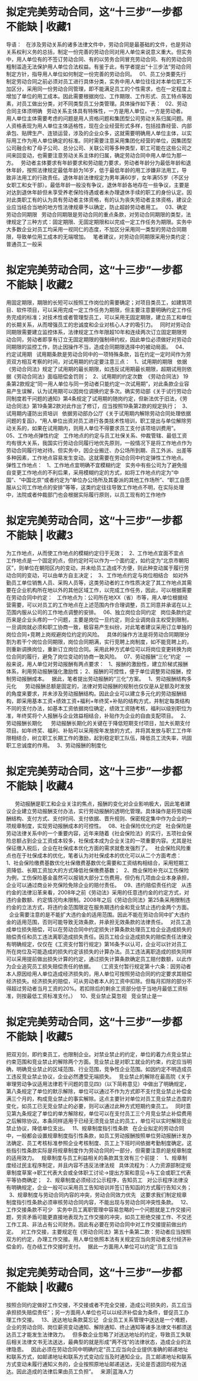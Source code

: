 # 拟定完美劳动合同，这“十三步”一步都不能缺 | 收藏1

导语：
 
在涉及劳动关系的诸多法律文件中，劳动合同是最基础的文件，也是劳动关系权利义务的总括，制定一份完善的劳动合同对用人单位来说意义重大。但实务中，用人单位有的不签订劳动合同、有的以劳务合同冒充劳动合同、有的劳动合同粗制滥造无法保护用人单位合法权益。有鉴于此，有学者提出“十三步法”劳动合同制定方针，指导用人单位如何制定一份完善的劳动合同。
 
01、员工分类要先行
 
制定劳动合同之前必须对员工进行具体分类，实务中用人单位往往对本单位职工不加区分，采用同一份劳动合同管理，即不能满足员工的个性需求，也在一定程度上增加了单位的用工成本。因此需要根据岗位、工作期限、工作形式、员工特点等因素，对员工做出分类，对不同类型员工分类管理。具体操作如下表：
 
02、劳动合同主体须明确
 
劳动关系主体具有特殊性，一方是用人单位，一方是劳动者。
 
用人单位主体需要考虑的问题是用人资格问题和集团型公司劳动关系归属问题。用人资格表现为用人单位主体适格性，现在企业经营形式多样，包括挂靠经营、内部承包、贴牌生产、连锁运营，涉及的企业众多，这就需要明确用人单位主体，以实际用工作为用人单位确定的标准。同时需要注意采用集团化经营的单位，因集团型公司融合和了母子公司、总分公司、关联公司等多种类型，职工可能在这些公司之间来回变动，也需要注意劳动关系主体的归属，确定劳动合同中用人单位为那一方。
 
劳动者主体要求有年龄要求和劳动能力要求，劳动者年龄分为最低年龄和退休年龄，按照法律规定最低年龄为16岁，低于最低年龄的用工涉嫌非法用工，导致非法用工的行政责任。退休年龄法律规定为男年满60岁，女年满55岁（不区分女职工和女干部）。最低年龄一般没有争议，退休年龄各地存在一些争议，主要是对达到退休年龄但未享受养老保险待遇或者未办理退休手续的职工的身份认定。因对此类职工有的认为具有劳动者主体资格，有的认为丧失劳动者主体资格，建议企业应当结合当地的地方性法律规章予以确定，防止超龄劳动者用工。
 
03、确定劳动合同期限
 
劳动合同期限是劳动合同的重点条款，对劳动合同期限的类型，法律规定了三种方式：固定期限、无固定期限和以完成一定工作任务为期限。实务中大多数企业对员工均采用一视同仁的态度，不加区分采用同一类型的劳动合同期限，导致单位用工成本的无端增加。
 
笔者建议，对劳动合同期限采用分类约定：普通员工一般采

# 拟定完美劳动合同，这“十三步”一步都不能缺 | 收藏2

用固定期限，期限的长短可以按照工作岗位的需要确定；对项目类员工，如建筑项目、软件项目，可以采用完成一定工作任务为期限，但主要注意要明确约定工作任务完成的标准；对技术性或者管理型员工，可以采用无固定期限，建立员工和单位的长期关系，从而增强员工的忠诚度和企业对核心人才的吸引力。
 
同时对劳动合同期限需要建立监控体系，法律规定工作年限超10年和连续两次订立固定期限劳动合同，劳动者即享有订立无固定期限的强制缔约权，因此单位必须做好对劳动合同期限的监控工作，防止因操作不当，造成合同期限选择中的被动局面。
 
04、约定试用期
 
试用期条款是劳动合同中的一项特殊条款，旨在约定一定时间作为劳资双方相互考察的时间，对试用期的约定要注意三点：
 
1、试用期的期限   依据《劳动合同法》规定了试用期的最长期限，如违反试用期最长期限，超期试用则依据《劳动合同法》面临赔偿金罚则；
 
2、试用期的约定次数  《劳动合同法》 19条第2款规定“同一用人单位与同一劳动者只能约定一次试用期”，对此条款企业容易产生误解，认为试用期可以因岗位调换约定多次。确实劳动部《关于试行劳动合同制度若干问题的通知》第4条规定了试用期的随岗约定，但新法优于旧法，《劳动合同法》第19条第2款对此作出了修订，应当按照19条第2款的规定执行；
 
3、试用期内谨防出资培训   依据劳动部办公厅《关于试用期内解除劳动合同处理依据问题的复函》，“用人单位出资对员工进行各类技术性培训，职工提出与单位解除劳动关系的，如果在试用期内，则用人单位不得要求员工支付该项培训费用”。
 
05、工作地点弹性约定
 
工作地点的约定与员工社保关系、仲裁管辖、最低工资均有很大关系，我国实行劳动合同履行地优先原则，一般情况下是将工作地点作为劳动合同履行地对待。但实务中，因企业搬迁、办公场所到期、员工外派、出差等多种因素，工作地点容易发生变动。这就需要在劳动合同中约定弹性工作地点。
 
弹性工作地点：
 
1、工作地点宜明确不宜模糊约定
 
实务中有些公司为了避免擅自变更工作地点的不利后果，采用模糊约定的方式，如将工作地点约定为“中国”、“中国北京”或者约定为“单位办公场所及其委派的其他工作场所”、“职工自愿服从公司工作地点的安排”等等，这类约定往往导致工作地点不明，在实际处理中，法院或者仲裁部门也会根据实际履行原则，以员工现有的工作地作

# 拟定完美劳动合同，这“十三步”一步都不能缺 | 收藏3

为工作地点，从而使工作地点的模糊约定归于无效；
 
2、工作地点宜面不宜点
 
工作地点是一个固定的点，但约定时可以作为一个面约定，如约定为“北京市朝阳区”，则单位在朝阳区内的变动，并未给员工造成不方便，则此种变动属于履行劳动合同的变动，可以由单方自主决定；
 
3、工作地点约定与岗位相结合
 
如对外勤员工单位销售人员、采购人员等，这类劳动者的工作性质决定了其工作地点其需要在企业机构所在地以外的其他区域工作，以完成工作任务，因此，可以根据需要在劳动合同中约定：
 
工作地点为：公司所在地XX（省）市等，用人单位根据经营需要，可以对员工的工作地点在上述范围内作合理调整，员工同意并承诺在以上范围内服从公司的工作地点调整的安排。
 
06、独立岗位合同约定
 
岗位条款约定历来是企业头疼的一个问题，主要是岗位一旦约定，则企业调岗自主权受到限制，一旦调岗就必须和职工协商一致，极容易产生纠纷，对此笔者建议采用订立单独的岗位合同+竞聘上岗规避岗位约定的风险。
 
具体的操作方法是将劳动合同期限分割为若干个岗位合同期限，岗位合同期满，实行竞聘上岗制度，如不能竞聘上的，则重新调换岗位，重新订立岗位合同。采用此种方式单位可以将岗位变更转换为岗位合同的履行，避免了岗位变动的协商一致风险。
 
07、劳动报酬“三化”约定
 
一般来说，用人单位对劳动报酬有两点要求：
 
1、报酬的激励性，建立阶梯式报酬体系，利用劳动报酬强化激励性；
2、报酬的可控性，便于单位调整劳动报酬，控制劳动报酬成本。
 
据此，笔者提出劳动报酬的“三化”方案。
 
1、劳动报酬结构多元化   
 
劳动报酬总额是固定的，法律对劳动报酬的规制也仅仅是从足额及时发放的角度来要求，并未涉及劳动报酬结构。因此企业可以建立多元化的劳动报酬结构，即采用基本工资+绩效工资+福利+年终奖+补贴的结构方式，并制定每类结构不同的支付办法，如基本工资依据岗位确定，绩效工资随考核，福利以级别职位为准，年终奖将个人报酬与企业效益相结合，补贴作为企业的自由支配项目。
 
2、劳动报酬长期化   
 
劳动报酬长期化的关键在于降低短期支付项目，加大长期支付项目。如年终奖、福利、补贴可以采用按年发放的方式，并将其发放与职工工作年限相结合，树立职工长期工作的激励，起到稳定职工队伍，降低员工流失率，巩固职工忠诚度的作用。
 
3、劳动报酬的制度化

# 拟定完美劳动合同，这“十三步”一步都不能缺 | 收藏4

   
 
劳动报酬是职工和企业关注的焦点，报酬的变化对企业影响极大，因此笔者建议企业建立劳动报酬支付办法，实行劳动报酬的透明化管理。具体操作是将劳动报酬结构、支付方式、支付时间、支付依据、晋升规则、保密规定集中作为企业的一项规章制度，实现劳动报酬成本的可控性。
 
08、社会保险优化约定
 
社会保险是劳动法律关系中的一个重要内容，近年来随着《社会保险法》的实行，五项社会保险总额占到企业工资成本较多，社保成本成为企业关注的一项重要内容。尤其是社保征缴入税后，企业在社保成本优化方面的需求就愈发强烈了。
 
社会保险风险重点也在于社保成本的优化，笔者认为对社保成本的优化可以从二个方面考虑：
 
1、社会保险缴费基数优化社保缴费基数优化需要和工资结构相结合，采用短期工资降低、长期工资加大的方式降低社保缴费基数；
 
2、商业保险补充以工伤保险为例，工伤保险基金虽然可以报销大部分工伤费用，但仍有几项由企业本身承担，企业可以通过商业补充保险免除企业的赔付责任。
 
09、违约赔偿责任约定
 
从违约金的法律沿革来看，2008年之前《劳动法》采用的任意违约金的约定方式，对违约金数额、约定情况均未限制。2008年之后《劳动合同法》第25条采用限制违约金的立法方式，将违约金范围限定在服务期违约金和竞业禁止违约金两个方面。
 
企业需要注意的是不能扩大违约金的适用范围。因此不能在劳动合同中扩大违约金的适用范围，否则可能导致无效条款，并承担无效条款的法律责任。
 
对员工造成单位损失赔偿，可以在劳动合同中约定损失计算条款处理员工给企业造成损失的赔偿责任和员工违法离职造成损失责任。因员工给企业造成损失的赔偿责任法律没有明确规定，仅仅在《工资支付暂行规定》第16条予以认可，企业可以针对员工所在岗位及可能造成的损失约定该损失的计算办法。员工违法离职造成的损失同样可以采用提前做出损失计算的约定，通过损失计算条款确定员工赔付数额，以此作为企业追究员工损失赔偿责任的依据。
 
（工资支付暂行规定第十六条：因劳动者本人原因给用人单位造成经济损失的，用人单位可按照劳动合同的约定要求其赔偿经济损失。经济损失的赔偿，可从劳动者本人的工资中扣除。但每月扣除的部分不得超过劳动者当月工资的20%。若扣除后的剩余工资部分低于当地月最低工资标准，则按最低工资标准支付。）
 
10、竞业禁止莫忽视
 
竞业禁止是一

# 拟定完美劳动合同，这“十三步”一步都不能缺 | 收藏5

把双刃剑，即约束员工，也限制企业。对禁业禁止的约定，单位的着力点竞业禁止约束范围和竞业禁止的解除两个方面。竞业禁止是对职工就业的约束，约定应当明确，明确竞业禁止的区域范围、行业范围，竞争性企业范围。如因约定不明造成员工违反竞业禁止协议，企业必然遭受无端损失。
 
竞业禁止的解除在最高院《关于审理劳动争议适用法律若干问题的意见四》（以下简称意见）中做出了明确规定，第八条规定了单位的默示解除，单位可以通过不作为方式即不支付竞业禁止补偿金满三个月的，构成竞业禁止的事实解除。这点主要针对单位对员工竞业禁止态度的变化，如员工已无竞业禁止的必要，则可以通过此种方式短期约束员工。
 
同时意见第九条规定了单位的单方解除权，单位可以在支付员工三个月竞业禁止补偿费用之后解除协议。本条同样适用于已经无须竞业禁止的员工，单位可以实时解除竞业禁止协议，降低单位支出。
 
11、规章制度指引性条款
 
在企业拟定的劳动合同中，一般都会设置规章制度指引性条款，如员工劳动报酬按照单位劳动报酬计发办法确定、员工考核标准参照企业考核制度、员工上下班时间依据考勤制度确定。这些指引性条款实际是将规章制度作为劳动合同的一部分，但需要注意的是规章制度的适用效力。
 
规章制度与员工利益相关的条款其生效有三个前提：
 
1、规章制度经过民主程序制定，并且内容不违反法律法规
 
具体流程为：人力资源部制定规章制度草案→职工代表大会或全体职工讨论→提出方案和意见→与工会或职工代表平等协商确定；
 
2、规章制度必须经过公示程序，告知员工
 
对公示程序法律没有明确规定，企业一般可以采用员工告知培训并签订告知函的方式履行告知义务；
 
3、规章制度与劳动合同内容的冲突，劳动合同效力优先
 
这要求我们制定规章制度指引性条款必须审核劳动合同内容，不能出现与劳动合同冲突性条款。
 
12、工作交接条款不可少
 
实务中员工离职管理中容易忽略的一个问题就是工作交接问题，劳资矛盾可能更直接地表现为工作交接的冲突，如员工拒绝交接工作、不交还工作工具、非法占有公司财务。因此有必要在劳动合同中对工作交接提前做出约定。
 
对工作交接，主要规定在《劳动合同法》第五十条第二款：劳动者应当按照双方的约定，办理工作交接。用人单位依照本法有关规定应当向劳动者支付经济补偿金的，在办结工作交接时支付。
 
据此一方面用人单位可以约定“员工应当

# 拟定完美劳动合同，这“十三步”一步都不能缺 | 收藏6

按照合同约定做好工作交接，不交接或者不完全交接，造成公司损失的，员工应当承担损失赔偿责任”；另一方面用人单位也可以以经济补偿金为条件，督促员工办理工作交接。
 
13、送达地址条款莫忘记
 
企业员工关系管理中送达是一个难题，企业的劳动合同、岗位薪资变动通知、解除通知、终止通知等诸多法律文书都须送达员工才能发生法律效力。
 
但多数企业忽略了对送达地址的约定，导致员工失联后相关法律文书无法送达，最典型的就是形成“两不找”的法律状态，造成企业的法律隐患。
 
因此必须在劳动合同中明确约定“员工应当向企业提供准确的邮递地址和联系方式，如邮递地址和联系方式变动应当及时通知企业。员工邮递地址和联系方式变动未履行通知义务的，企业按照原地址邮递送达，无论是否退回均视为送达。因此造成的法律后果由员工负担”。
 
来源|蓝海人力
 


